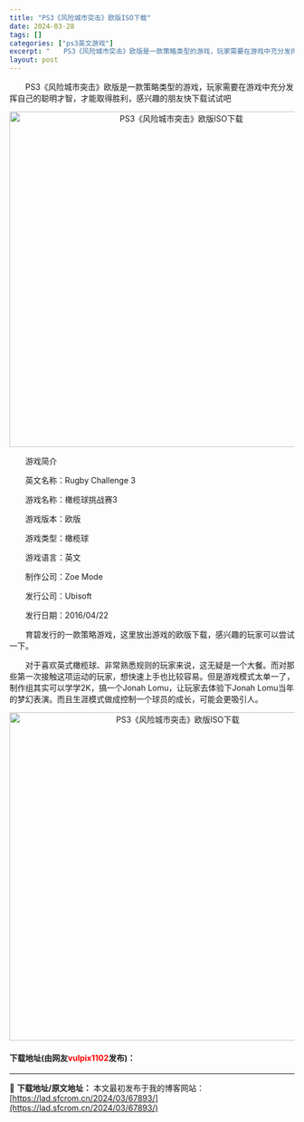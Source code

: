 ```yaml
---
title: "PS3《风险城市突击》欧版ISO下载"
date: 2024-03-28
tags: []
categories: ["ps3英文游戏"]
excerpt: "　　PS3《风险城市突击》欧版是一款策略类型的游戏，玩家需要在游戏中充分发挥自己的聪明才智，才能取得胜利，感兴趣的朋友快下载试试吧 　　游戏简介 　　英文名称：Rugby Challenge 3 　　游戏名称：橄榄球挑战赛3 　　游戏版本：欧版 　　游戏类型：橄榄球 　　游戏语言：英文 　　制作公司&hellip;"
layout: post
---
```


 <p>　　PS3《风险城市突击》欧版是一款策略类型的游戏，玩家需要在游戏中充分发挥自己的聪明才智，才能取得胜利，感兴趣的朋友快下载试试吧</p> <p align="center"><img align="" border="0" src="https://lad.sfcrom.cn/wp-content/uploads/2024/03/20240328_66051a7919ddb.webp" width="592" alt="PS3《风险城市突击》欧版ISO下载" /></p> <p>　　游戏简介</p> <p>　　英文名称：Rugby Challenge 3</p> <p>　　游戏名称：橄榄球挑战赛3</p> <p>　　游戏版本：欧版</p> <p>　　游戏类型：橄榄球</p> <p>　　游戏语言：英文</p> <p>　　制作公司：Zoe Mode</p> <p>　　发行公司：Ubisoft</p> <p>　　发行日期：2016/04/22</p> <p>　　育碧发行的一款策略游戏，这里放出游戏的欧版下载，感兴趣的玩家可以尝试一下。</p> <p>　　对于喜欢英式橄榄球、非常熟悉规则的玩家来说，这无疑是一个大餐。而对那些第一次接触这项运动的玩家，想快速上手也比较容易。但是游戏模式太单一了，制作组其实可以学学2K，搞一个Jonah Lomu，让玩家去体验下Jonah Lomu当年的梦幻表演。而且生涯模式做成控制一个球员的成长，可能会更吸引人。</p> <p align="center"><img align="" border="0" src="https://lad.sfcrom.cn/wp-content/uploads/2024/03/20240328_66051a796d2d8.webp" width="579" alt="PS3《风险城市突击》欧版ISO下载" /></p> <p><h4>下载地址(由网友<font color="red">vulpix1102</font>发布)：</h4></p> 

---
📖 **下载地址/原文地址：** 本文最初发布于我的博客网站：[https://lad.sfcrom.cn/2024/03/67893/](https://lad.sfcrom.cn/2024/03/67893/)
